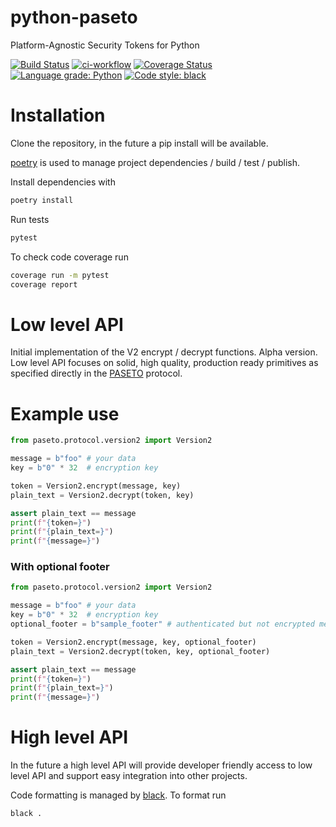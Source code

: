 # python-paseto
Platform-Agnostic Security Tokens for Python

[![Build Status](https://travis-ci.org/purificant/python-paseto.svg?branch=main)](https://travis-ci.org/purificant/python-paseto)
[![ci-workflow](https://github.com/purificant/python-paseto/actions/workflows/ci.yaml/badge.svg)](https://github.com/purificant/python-paseto/actions/workflows/ci.yaml)
[![Coverage Status](https://coveralls.io/repos/github/purificant/python-paseto/badge.svg?branch=main)](https://coveralls.io/github/purificant/python-paseto?branch=master)
[![Language grade: Python](https://img.shields.io/lgtm/grade/python/g/purificant/python-paseto.svg?logo=lgtm&logoWidth=18)](https://lgtm.com/projects/g/purificant/python-paseto/context:python)
[![Code style: black](https://img.shields.io/badge/code%20style-black-000000.svg)](https://github.com/ambv/black)


# Installation
Clone the repository, in the future a pip install will be available.

[poetry](https://github.com/sdispater/poetry#installation) is used to manage project
dependencies / build / test / publish.

Install dependencies with 
```bash
poetry install
```

Run tests
```bash
pytest
```

To check code coverage run
```bash
coverage run -m pytest
coverage report
```

# Low level API
Initial implementation of the V2 encrypt / decrypt functions. Alpha version.
Low level API focuses on solid, high quality, production ready primitives
as specified directly in the [PASETO](https://tools.ietf.org/html/draft-paragon-paseto-rfc-00) 
protocol.

# Example use
```python
from paseto.protocol.version2 import Version2

message = b"foo" # your data
key = b"0" * 32  # encryption key

token = Version2.encrypt(message, key)
plain_text = Version2.decrypt(token, key)

assert plain_text == message
print(f"{token=}")
print(f"{plain_text=}")
print(f"{message=}")
```
### With optional footer
```python
from paseto.protocol.version2 import Version2

message = b"foo" # your data
key = b"0" * 32  # encryption key
optional_footer = b"sample_footer" # authenticated but not encrypted metadata

token = Version2.encrypt(message, key, optional_footer)
plain_text = Version2.decrypt(token, key, optional_footer)

assert plain_text == message
print(f"{token=}")
print(f"{plain_text=}")
print(f"{message=}")
```

# High level API
In the future a high level API will provide developer friendly access to low level API
and support easy integration into other projects.

Code formatting is managed by [black](https://github.com/ambv/black). To format run
```bash
black .
```